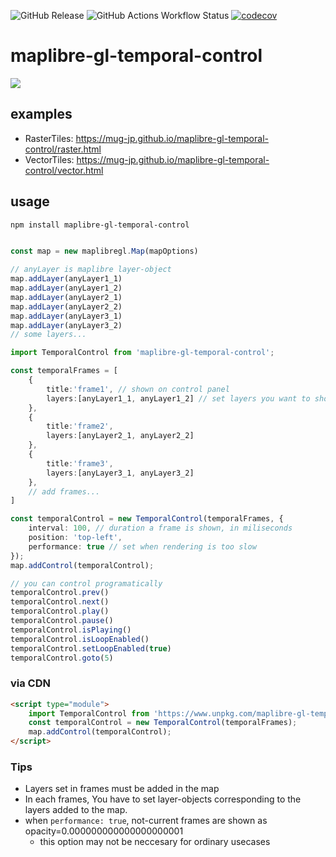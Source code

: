 ![GitHub Release](https://badge.fury.io/js/maplibre-gl-temporal-control.svg)
![GitHub Actions Workflow Status](https://img.shields.io/github/actions/workflow/status/mug-jp/maplibre-gl-temporal-control/test.yml?label=test)
[![codecov](https://codecov.io/gh/mug-jp/maplibre-gl-temporal-control/graph/badge.svg?token=Jy2oiwr0KV)](https://codecov.io/gh/mug-jp/maplibre-gl-temporal-control)

# maplibre-gl-temporal-control

<img src='./imgs/anime.gif'>

## examples

- RasterTiles: <https://mug-jp.github.io/maplibre-gl-temporal-control/raster.html>
- VectorTiles: <https://mug-jp.github.io/maplibre-gl-temporal-control/vector.html>

## usage

```sh
npm install maplibre-gl-temporal-control
```

```typescript

const map = new maplibregl.Map(mapOptions)

// anyLayer is maplibre layer-object
map.addLayer(anyLayer1_1)
map.addLayer(anyLayer1_2)
map.addLayer(anyLayer2_1)
map.addLayer(anyLayer2_2)
map.addLayer(anyLayer3_1)
map.addLayer(anyLayer3_2)
// some layers...

import TemporalControl from 'maplibre-gl-temporal-control';

const temporalFrames = [
    {
        title:'frame1', // shown on control panel
        layers:[anyLayer1_1, anyLayer1_2] // set layers you want to show at one frame...
    },
    {
        title:'frame2',
        layers:[anyLayer2_1, anyLayer2_2]
    },
    {
        title:'frame3',
        layers:[anyLayer3_1, anyLayer3_2]
    },
    // add frames...
]

const temporalControl = new TemporalControl(temporalFrames, {
    interval: 100, // duration a frame is shown, in miliseconds
    position: 'top-left',
    performance: true // set when rendering is too slow
});
map.addControl(temporalControl);

// you can control programatically
temporalControl.prev()
temporalControl.next()
temporalControl.play()
temporalControl.pause()
temporalControl.isPlaying()
temporalControl.isLoopEnabled()
temporalControl.setLoopEnabled(true)
temporalControl.goto(5)
```

### via CDN

```html
<script type="module">
    import TemporalControl from 'https://www.unpkg.com/maplibre-gl-temporal-control@1.2.0/build/index.js';
    const temporalControl = new TemporalControl(temporalFrames);
    map.addControl(temporalControl);
</script>
```

### Tips

- Layers set in frames must be added in the map
- In each frames, You have to set layer-objects corresponding to the layers added to the map.
- when `performance: true`, not-current frames are shown as opacity=0.000000000000000000001
  - this option may not be neccesary for ordinary usecases
